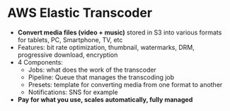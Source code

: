 # AWS Elastic Transcoder

- **Convert media files (video + music)** stored in S3 into various formats for tablets, PC, Smartphone, TV, etc
- Features: bit rate optimization, thumbnail, watermarks, DRM, progressive download, encryption
- 4 Components:
  - Jobs: what does the work of the transcoder
  - Pipeline: Queue that manages the transcoding job
  - Presets: template for converting media from one format to another
  - Notifications: SNS for example
- **Pay for what you use, scales automatically, fully managed**
